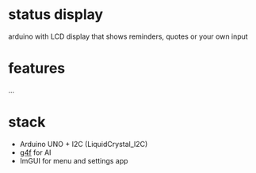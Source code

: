 # status display
arduino with LCD display that shows reminders, quotes or your own input 
# features
... 
# stack
- Arduino UNO + I2C (LiquidCrystal_I2C)
- [g4f](https://g4f.dev/) for AI
- ImGUI for menu and settings app

